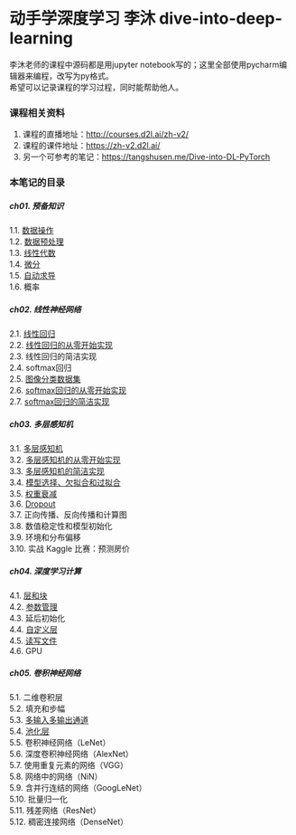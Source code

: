 # 动手学深度学习 李沐 dive-into-deep-learning

李沐老师的课程中源码都是用jupyter notebook写的；这里全部使用pycharm编辑器来编程，改写为py格式。  
希望可以记录课程的学习过程，同时能帮助他人。

### 课程相关资料
1. 课程的直播地址：http://courses.d2l.ai/zh-v2/
2. 课程的课件地址：https://zh-v2.d2l.ai/
3. 另一个可参考的笔记：https://tangshusen.me/Dive-into-DL-PyTorch

### 本笔记的目录
##### ch01. 预备知识  
1.1. [数据操作](https://github.com/Miraclelucy/dive-into-deep-learning/blob/main/ch01/01-ndarray.py)  
1.2. [数据预处理](https://github.com/Miraclelucy/dive-into-deep-learning/blob/main/ch01/02-pandas.py)  
1.3. [线性代数](https://github.com/Miraclelucy/dive-into-deep-learning/blob/main/ch01/03-linear-algebra.py)  
1.4. [微分](https://github.com/Miraclelucy/dive-into-deep-learning/blob/main/ch01/04-calculus.py)  
1.5. [自动求导](https://github.com/Miraclelucy/dive-into-deep-learning/blob/main/ch01/05-autograd.py)  
1.6. 概率 
##### ch02. 线性神经网络  
2.1. [线性回归](https://github.com/Miraclelucy/dive-into-deep-learning/blob/main/ch02/01-linear-regression.py)  
2.2. [线性回归的从零开始实现](https://github.com/Miraclelucy/dive-into-deep-learning/blob/main/ch02/02-linear-regression-scratch.py)  
2.3. 线性回归的简洁实现  
2.4. softmax回归  
2.5. [图像分类数据集](https://github.com/Miraclelucy/dive-into-deep-learning/blob/main/d2lutil/common.py)  
2.6. [softmax回归的从零开始实现](https://github.com/Miraclelucy/dive-into-deep-learning/blob/main/ch02/03-softmax-linear-regression-scratch.py)  
2.7. [softmax回归的简洁实现](https://github.com/Miraclelucy/dive-into-deep-learning/blob/main/ch02/04-softmax-linear-regression-concise.py)  
##### ch03. 多层感知机  
3.1. [多层感知机](https://github.com/Miraclelucy/dive-into-deep-learning/blob/main/ch03/01-mlp.py)  
3.2. [多层感知机的从零开始实现](https://github.com/Miraclelucy/dive-into-deep-learning/blob/main/ch03/02-mlp-from-zero.py)  
3.3. [多层感知机的简洁实现](https://github.com/Miraclelucy/dive-into-deep-learning/blob/main/ch03/03-mlp-simple.py)  
3.4. [模型选择、欠拟合和过拟合](https://github.com/Miraclelucy/dive-into-deep-learning/blob/main/ch03/04-underfit-overfit.py)  
3.5. [权重衰减](https://github.com/Miraclelucy/dive-into-deep-learning/blob/main/ch03/05-weight-decay-simple.py)  
3.6. [Dropout](https://github.com/Miraclelucy/dive-into-deep-learning/blob/main/ch03/06-dropout-simple.py)  
3.7. 正向传播、反向传播和计算图  
3.8. 数值稳定性和模型初始化  
3.9. 环境和分布偏移  
3.10. 实战 Kaggle 比赛：预测房价  
##### ch04. 深度学习计算  
4.1. [层和块](https://github.com/Miraclelucy/dive-into-deep-learning/blob/main/ch04/01-model-construction.py)  
4.2. [参数管理](https://github.com/Miraclelucy/dive-into-deep-learning/blob/main/ch04/02-parameters.py)  
4.3. 延后初始化  
4.4. [自定义层](https://github.com/Miraclelucy/dive-into-deep-learning/blob/main/ch04/03-custom-layer.py)  
4.5. [读写文件](https://github.com/Miraclelucy/dive-into-deep-learning/blob/main/ch04/04-read-write.py)  
4.6. GPU  
##### ch05. 卷积神经网络  
5.1. 二维卷积层  
5.2. 填充和步幅  
5.3. [多输入多输出通道](https://github.com/Miraclelucy/dive-into-deep-learning/blob/main/ch05/03-channels.py)  
5.4. [池化层](https://github.com/Miraclelucy/dive-into-deep-learning/blob/main/ch05/04-pooling.py)  
5.5. 卷积神经网络（LeNet）  
5.6. 深度卷积神经网络（AlexNet）  
5.7. 使用重复元素的网络（VGG）  
5.8. 网络中的网络（NiN）  
5.9. 含并行连结的网络（GoogLeNet）  
5.10. 批量归一化  
5.11. 残差网络（ResNet）  
5.12. 稠密连接网络（DenseNet）  
